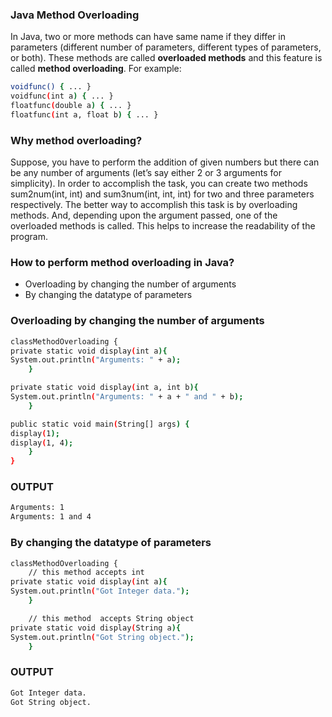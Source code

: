### Java Method Overloading

In Java, two or more methods can have same name if they differ in parameters (different number of parameters, different types of parameters, or both). These methods are called **overloaded methods** and this feature is called **method overloading**. For example:

```sh
voidfunc() { ... }
voidfunc(int a) { ... }
floatfunc(double a) { ... }
floatfunc(int a, float b) { ... }

```
### Why method overloading?

Suppose, you have to perform the addition of given numbers but there can be any number of arguments (let’s say either 2 or 3 arguments for simplicity).
In order to accomplish the task, you can create two methods sum2num(int, int) and sum3num(int, int, int) for two and three parameters respectively. 
The better way to accomplish this task is by overloading methods. And, depending upon the argument passed, one of the overloaded methods is called. This helps to increase the readability of the program.

### How to perform method overloading in Java?
-	Overloading by changing the number of arguments
-	By changing the datatype of parameters

### Overloading by changing the number of arguments

```sh
classMethodOverloading {
private static void display(int a){
System.out.println("Arguments: " + a);
    }

private static void display(int a, int b){
System.out.println("Arguments: " + a + " and " + b);
    }

public static void main(String[] args) {
display(1);
display(1, 4);
    }
}

```

### OUTPUT

```sh
Arguments: 1
Arguments: 1 and 4

```

###  By changing the datatype of parameters

```sh
classMethodOverloading {
    // this method accepts int
private static void display(int a){
System.out.println("Got Integer data.");
    }

    // this method  accepts String object
private static void display(String a){
System.out.println("Got String object.");
    }

```

### OUTPUT

```sh
Got Integer data.
Got String object.

```
